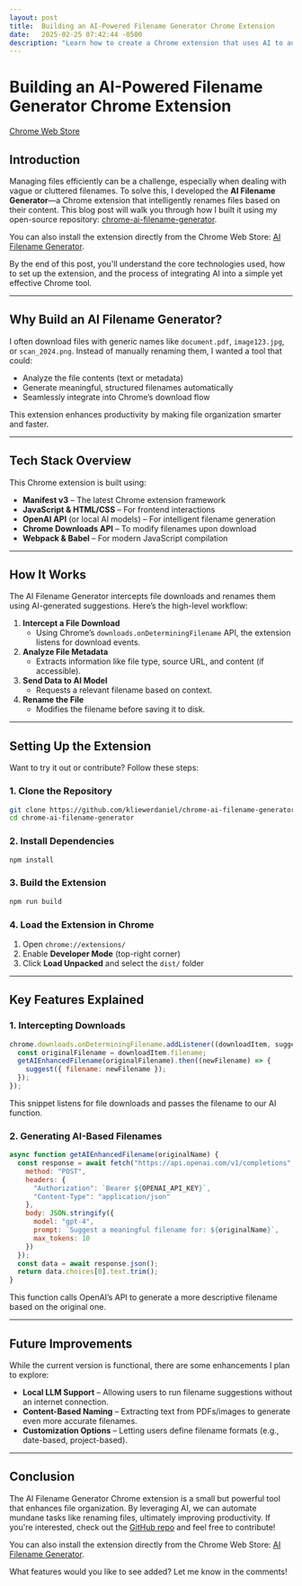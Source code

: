 ```yaml
---
layout: post
title:  Building an AI-Powered Filename Generator Chrome Extension
date:   2025-02-25 07:42:44 -0500
description: "Learn how to create a Chrome extension that uses AI to automatically generate meaningful filenames when downloading files, with full code examples and implementation details."
---
```

# Building an AI-Powered Filename Generator Chrome Extension

[Chrome Web Store](https://chromewebstore.google.com/detail/ai-filename-generator/eocbkbnabbmclgneeakdbglicbhbimbj)

## Introduction

Managing files efficiently can be a challenge, especially when dealing with vague or cluttered filenames. To solve this, I developed the **AI Filename Generator**—a Chrome extension that intelligently renames files based on their content. This blog post will walk you through how I built it using my open-source repository: [chrome-ai-filename-generator](https://github.com/kliewerdaniel/chrome-ai-filename-generator).

You can also install the extension directly from the Chrome Web Store: [AI Filename Generator](https://chromewebstore.google.com/detail/ai-filename-generator/eocbkbnabbmclgneeakdbglicbhbimbj).

By the end of this post, you'll understand the core technologies used, how to set up the extension, and the process of integrating AI into a simple yet effective Chrome tool.

---

## Why Build an AI Filename Generator?

I often download files with generic names like `document.pdf`, `image123.jpg`, or `scan_2024.png`. Instead of manually renaming them, I wanted a tool that could:

- Analyze the file contents (text or metadata)
- Generate meaningful, structured filenames automatically
- Seamlessly integrate into Chrome’s download flow

This extension enhances productivity by making file organization smarter and faster.

---

## Tech Stack Overview

This Chrome extension is built using:

- **Manifest v3** – The latest Chrome extension framework
- **JavaScript & HTML/CSS** – For frontend interactions
- **OpenAI API** (or local AI models) – For intelligent filename generation
- **Chrome Downloads API** – To modify filenames upon download
- **Webpack & Babel** – For modern JavaScript compilation

---

## How It Works

The AI Filename Generator intercepts file downloads and renames them using AI-generated suggestions. Here’s the high-level workflow:

1. **Intercept a File Download**
   - Using Chrome’s `downloads.onDeterminingFilename` API, the extension listens for download events.
2. **Analyze File Metadata**
   - Extracts information like file type, source URL, and content (if accessible).
3. **Send Data to AI Model**
   - Requests a relevant filename based on context.
4. **Rename the File**
   - Modifies the filename before saving it to disk.

---

## Setting Up the Extension

Want to try it out or contribute? Follow these steps:

### 1. Clone the Repository

```sh
git clone https://github.com/kliewerdaniel/chrome-ai-filename-generator.git
cd chrome-ai-filename-generator
```

### 2. Install Dependencies

```sh
npm install
```

### 3. Build the Extension

```sh
npm run build
```

### 4. Load the Extension in Chrome

1. Open `chrome://extensions/`
2. Enable **Developer Mode** (top-right corner)
3. Click **Load Unpacked** and select the `dist/` folder

---

## Key Features Explained

### 1. **Intercepting Downloads**

```javascript
chrome.downloads.onDeterminingFilename.addListener((downloadItem, suggest) => {
  const originalFilename = downloadItem.filename;
  getAIEnhancedFilename(originalFilename).then((newFilename) => {
    suggest({ filename: newFilename });
  });
});
```

This snippet listens for file downloads and passes the filename to our AI function.

### 2. **Generating AI-Based Filenames**

```javascript
async function getAIEnhancedFilename(originalName) {
  const response = await fetch("https://api.openai.com/v1/completions", {
    method: "POST",
    headers: {
      "Authorization": `Bearer ${OPENAI_API_KEY}`,
      "Content-Type": "application/json"
    },
    body: JSON.stringify({
      model: "gpt-4",
      prompt: `Suggest a meaningful filename for: ${originalName}`,
      max_tokens: 10
    })
  });
  const data = await response.json();
  return data.choices[0].text.trim();
}
```

This function calls OpenAI’s API to generate a more descriptive filename based on the original one.

---

## Future Improvements

While the current version is functional, there are some enhancements I plan to explore:

- **Local LLM Support** – Allowing users to run filename suggestions without an internet connection.
- **Content-Based Naming** – Extracting text from PDFs/images to generate even more accurate filenames.
- **Customization Options** – Letting users define filename formats (e.g., date-based, project-based).

---

## Conclusion

The AI Filename Generator Chrome extension is a small but powerful tool that enhances file organization. By leveraging AI, we can automate mundane tasks like renaming files, ultimately improving productivity. If you're interested, check out the [GitHub repo](https://github.com/kliewerdaniel/chrome-ai-filename-generator) and feel free to contribute!

You can also install the extension directly from the Chrome Web Store: [AI Filename Generator](https://chromewebstore.google.com/detail/ai-filename-generator/eocbkbnabbmclgneeakdbglicbhbimbj).

What features would you like to see added? Let me know in the comments!
